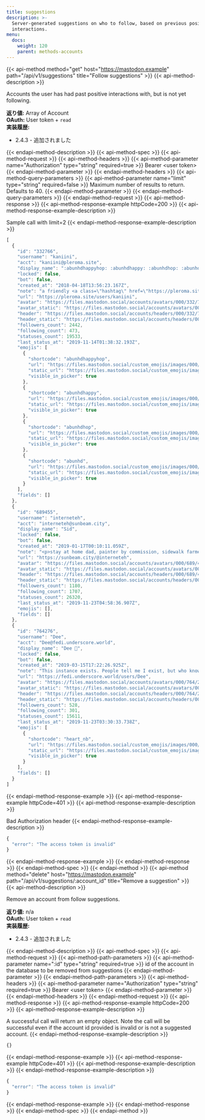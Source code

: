 ```yaml
---
title: suggestions
description: >-
  Server-generated suggestions on who to follow, based on previous positive
  interactions.
menu:
  docs:
    weight: 120
    parent: methods-accounts
---
```


{{< api-method method="get" host="https://mastodon.example" path="/api/v1/suggestions" title="Follow suggestions" >}}
{{< api-method-description >}}

Accounts the user has had past positive interactions with, but is not yet following.

**返り値:** Array of Account\
**OAuth:** User token + `read`\
**実装履歴:**

- 2.4.3 - 追加されました

{{< endapi-method-description >}}
{{< api-method-spec >}}
{{< api-method-request >}}
{{< api-method-headers >}}
{{< api-method-parameter name="Authorization" type="string" required=true >}}
Bearer &lt;user token&gt;
{{< endapi-method-parameter >}}
{{< endapi-method-headers >}}
{{< api-method-query-parameters >}}
{{< api-method-parameter name="limit" type="string" required=false >}}
Maximum number of results to return. Defaults to 40.
{{< endapi-method-parameter >}}
{{< endapi-method-query-parameters >}}
{{< endapi-method-request >}}
{{< api-method-response >}}
{{< api-method-response-example httpCode=200 >}}
{{< api-method-response-example-description >}}

Sample call with limit=2
{{< endapi-method-response-example-description >}}


```javascript
[
  {
    "id": "332766",
    "username": "kaniini",
    "acct": "kaniini@pleroma.site",
    "display_name": ":abunhdhappyhop: :abunhdhappy: :abunhdhop: :abunhd: :abunhdhappyhop: :abunhdhappy:",
    "locked": false,
    "bot": false,
    "created_at": "2018-04-18T13:56:23.167Z",
    "note": "a friendly <a class=\"hashtag\" href=\"https://pleroma.site/tag/collectivist\" rel=\"nofollow noopener noreferrer\" target=\"_blank\">#collectivist</a> 🐰<br><br>destroyer of bloat @ <a class=\"hashtag\" href=\"https://pleroma.site/tag/pleroma\" rel=\"nofollow noopener noreferrer\" target=\"_blank\">#pleroma</a>, <a class=\"hashtag\" href=\"https://pleroma.site/tag/pkgconf\" rel=\"nofollow noopener noreferrer\" target=\"_blank\">#pkgconf</a>, <a class=\"hashtag\" href=\"https://pleroma.site/tag/audacious\" rel=\"nofollow noopener noreferrer\" target=\"_blank\">#audacious</a><br>slayer of techbros<br>previously <a class=\"hashtag\" href=\"https://pleroma.site/tag/alpinelinux\" rel=\"nofollow noopener noreferrer\" target=\"_blank\">#alpinelinux</a> core a few moons ago and <a class=\"hashtag\" href=\"https://pleroma.site/tag/debian\" rel=\"nofollow noopener noreferrer\" target=\"_blank\">#debian</a> much longer ago<br><br>she/her",
    "url": "https://pleroma.site/users/kaniini",
    "avatar": "https://files.mastodon.social/accounts/avatars/000/332/766/original/9fae792e5af298f2.png",
    "avatar_static": "https://files.mastodon.social/accounts/avatars/000/332/766/original/9fae792e5af298f2.png",
    "header": "https://files.mastodon.social/accounts/headers/000/332/766/original/fe176d8215ec0f36.jpeg",
    "header_static": "https://files.mastodon.social/accounts/headers/000/332/766/original/fe176d8215ec0f36.jpeg",
    "followers_count": 2442,
    "following_count": 473,
    "statuses_count": 19533,
    "last_status_at": "2019-11-14T01:38:32.193Z",
    "emojis": [
      {
        "shortcode": "abunhdhappyhop",
        "url": "https://files.mastodon.social/custom_emojis/images/000/137/036/original/e102b7869c930411.png",
        "static_url": "https://files.mastodon.social/custom_emojis/images/000/137/036/static/e102b7869c930411.png",
        "visible_in_picker": true
      },
      {
        "shortcode": "abunhdhappy",
        "url": "https://files.mastodon.social/custom_emojis/images/000/137/100/original/d47dd4a8a0a85e19.png",
        "static_url": "https://files.mastodon.social/custom_emojis/images/000/137/100/static/d47dd4a8a0a85e19.png",
        "visible_in_picker": true
      },
      {
        "shortcode": "abunhdhop",
        "url": "https://files.mastodon.social/custom_emojis/images/000/137/102/original/43fa2536760ea5d4.png",
        "static_url": "https://files.mastodon.social/custom_emojis/images/000/137/102/static/43fa2536760ea5d4.png",
        "visible_in_picker": true
      },
      {
        "shortcode": "abunhd",
        "url": "https://files.mastodon.social/custom_emojis/images/000/142/760/original/892a08e7de033e74.png",
        "static_url": "https://files.mastodon.social/custom_emojis/images/000/142/760/static/892a08e7de033e74.png",
        "visible_in_picker": true
      }
    ],
    "fields": []
  },
  {
    "id": "689455",
    "username": "interneteh",
    "acct": "interneteh@sunbeam.city",
    "display_name": "Sid",
    "locked": false,
    "bot": false,
    "created_at": "2019-01-17T00:10:11.059Z",
    "note": "<p>stay at home dad, painter by commission, sidewalk farmer, editor, socialist organizer, home chef, anxiety ridden, he/him</p>",
    "url": "https://sunbeam.city/@interneteh",
    "avatar": "https://files.mastodon.social/accounts/avatars/000/689/455/original/e7a1ba67e373296e.png",
    "avatar_static": "https://files.mastodon.social/accounts/avatars/000/689/455/original/e7a1ba67e373296e.png",
    "header": "https://files.mastodon.social/accounts/headers/000/689/455/original/2e83fd31bd530745.png",
    "header_static": "https://files.mastodon.social/accounts/headers/000/689/455/original/2e83fd31bd530745.png",
    "followers_count": 1180,
    "following_count": 1707,
    "statuses_count": 26320,
    "last_status_at": "2019-11-23T04:58:36.907Z",
    "emojis": [],
    "fields": []
  },
  {
    "id": "764276",
    "username": "Dee",
    "acct": "Dee@fedi.underscore.world",
    "display_name": "Dee 🧡",
    "locked": false,
    "bot": false,
    "created_at": "2019-03-15T17:22:26.925Z",
    "note": "This instance exists. People tell me I exist, but who knows?<br><br><br>enby :heart_nb: they/them<br><br>🌎 Alt: <span class=\"h-card\"><a class=\"u-url mention\" href=\"https://be.cutewith.me/users/DeeUnderscore\" rel=\"nofollow noopener noreferrer\" target=\"_blank\">@<span>DeeUnderscore@be.cutewith.me</span></a></span> • A bot: <span class=\"h-card\"><a class=\"u-url mention\" href=\"https://beeping.town/users/cubeglobe\" rel=\"nofollow noopener noreferrer\" target=\"_blank\">@<span>cubeglobe@beeping.town</span></a></span><br>💬 XMPP: deeunderscore@xmpp.zone<br>🔗 <a href=\"https://dee.underscore.world/about\" rel=\"nofollow noopener noreferrer\" target=\"_blank\">https://dee.underscore.world/about</a>",
    "url": "https://fedi.underscore.world/users/Dee",
    "avatar": "https://files.mastodon.social/accounts/avatars/000/764/276/original/86f6bddc26c4b1df.png",
    "avatar_static": "https://files.mastodon.social/accounts/avatars/000/764/276/original/86f6bddc26c4b1df.png",
    "header": "https://files.mastodon.social/accounts/headers/000/764/276/original/c73f0e088c59145c.jpeg",
    "header_static": "https://files.mastodon.social/accounts/headers/000/764/276/original/c73f0e088c59145c.jpeg",
    "followers_count": 528,
    "following_count": 301,
    "statuses_count": 15611,
    "last_status_at": "2019-11-23T03:30:33.738Z",
    "emojis": [
      {
        "shortcode": "heart_nb",
        "url": "https://files.mastodon.social/custom_emojis/images/000/121/156/original/6eabf6eb2ae69bc9.png",
        "static_url": "https://files.mastodon.social/custom_emojis/images/000/121/156/static/6eabf6eb2ae69bc9.png",
        "visible_in_picker": true
      }
    ],
    "fields": []
  }
]
```
{{< endapi-method-response-example >}}
{{< api-method-response-example httpCode=401 >}}
{{< api-method-response-example-description >}}

Bad Authorization header
{{< endapi-method-response-example-description >}}


```javascript
{
  "error": "The access token is invalid"
}
```
{{< endapi-method-response-example >}}
{{< endapi-method-response >}}
{{< endapi-method-spec >}}
{{< endapi-method >}}
{{< api-method method="delete" host="https://mastodon.example" path="/api/v1/suggestions/:account_id" title="Remove a suggestion" >}}
{{< api-method-description >}}

Remove an account from follow suggestions.

**返り値:** n/a\
**OAuth:** User token + `read`\
**実装履歴:**

- 2.4.3 - 追加されました

{{< endapi-method-description >}}
{{< api-method-spec >}}
{{< api-method-request >}}
{{< api-method-path-parameters >}}
{{< api-method-parameter name=":id" type="string" required=true >}}
id of the account in the database to be removed from suggestions
{{< endapi-method-parameter >}}
{{< endapi-method-path-parameters >}}
{{< api-method-headers >}}
{{< api-method-parameter name="Authorization" type="string" required=true >}}
Bearer &lt;user token&gt;
{{< endapi-method-parameter >}}
{{< endapi-method-headers >}}
{{< endapi-method-request >}}
{{< api-method-response >}}
{{< api-method-response-example httpCode=200 >}}
{{< api-method-response-example-description >}}

A successful call will return an empty object. Note the call will be successful even if the account id provided is invalid or is not a suggested account.
{{< endapi-method-response-example-description >}}


```javascript
{}
```
{{< endapi-method-response-example >}}
{{< api-method-response-example httpCode=401 >}}
{{< api-method-response-example-description >}}
{{< endapi-method-response-example-description >}}


```javascript
{
  "error": "The access token is invalid"
}
```
{{< endapi-method-response-example >}}
{{< endapi-method-response >}}
{{< endapi-method-spec >}}
{{< endapi-method >}}



